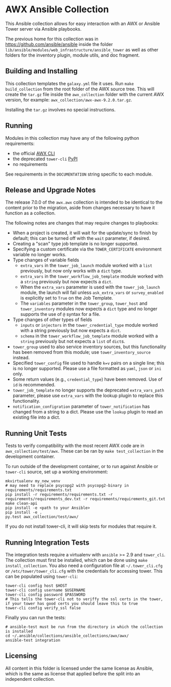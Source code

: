 # AWX Ansible Collection

This Ansible collection allows for easy interaction with an AWX or Ansible Tower
server via Ansible playbooks.

The previous home for this collection was in https://github.com/ansible/ansible
inside the folder `lib/ansible/modules/web_infrastructure/ansible_tower`
as well as other folders for the inventory plugin, module utils, and
doc fragment.

## Building and Installing

This collection templates the `galaxy.yml` file it uses.
Run `make build_collection` from the root folder of the AWX source tree.
This will create the `tar.gz` file inside the `awx_collection` folder
with the current AWX version, for example: `awx_collection/awx-awx-9.2.0.tar.gz`.

Installing the `tar.gz` involves no special instructions.

## Running

Modules in this collection may have any of the following python requirements:

 - the official [AWX CLI](https://docs.ansible.com/ansible-tower/latest/html/towercli/index.html)
 - the deprecated `tower-cli` [PyPI](https://pypi.org/project/ansible-tower-cli/)
 - no requirements

See requirements in the `DOCUMENTATION` string specific to each module.

## Release and Upgrade Notes

The release 7.0.0 of the `awx.awx` collection is intended to be identical
to the content prior to the migration, aside from changes necessary to
have it function as a collection.

The following notes are changes that may require changes to playbooks:


 - When a project is created, it will wait for the update/sync to finish by default; this can be turned off with the `wait` parameter, if desired.
 - Creating a "scan" type job template is no longer supported.
 - Specifying a custom certificate via the `TOWER_CERTIFICATE` environment variable no longer works.
 - Type changes of variable fields
   - `extra_vars` in the `tower_job_launch` module worked with a `list` previously, but now only works with a `dict` type.
   - `extra_vars` in the `tower_workflow_job_template` module worked with a `string` previously but now expects a `dict`.
   - When the `extra_vars` parameter is used with the `tower_job_launch` module, the launch will fail unless `ask_extra_vars` or `survey_enabled` is explicitly set to `True` on the Job Template.
   - The `variables` parameter in the `tower_group`, `tower_host` and `tower_inventory` modules now expects a `dict` type and no longer supports the use of `@` syntax for a file.
 - Type changes of other types of fields
   - `inputs` or `injectors` in the `tower_credential_type` module worked with a string previously but now expects a `dict`.
   - `schema` in the `tower_workflow_job_template` module worked with a `string` previously but not expects a `list` of `dict`s.
 - `tower_group` used to also service inventory sources, but this functionality has been removed from this module; use `tower_inventory_source` instead.
 - Specified `tower_config` file used to handle `k=v` pairs on a single line; this is no longer supported. Please use a file formatted as `yaml`, `json` or `ini` only.
 - Some return values (e.g., `credential_type`) have been removed. Use of `id` is recommended.
 - `tower_job_template` no longer supports the deprecated `extra_vars_path` parameter, please use `extra_vars` with the lookup plugin to replace this functionality.
 - `notification_configration` parameter of `tower_notification` has changed from a string to a dict. Please use the `lookup` plugin to read an existing file into a dict.

## Running Unit Tests

Tests to verify compatibility with the most recent AWX code are in `awx_collection/test/awx`.
These can be ran by `make test_collection` in the development container.

To run outside of the development container, or to run against
Ansible or `tower-cli` source, set up a working environment:

```
mkvirtualenv my_new_venv
# may need to replace psycopg2 with psycopg2-binary in requirements/requirements.txt
pip install -r requirements/requirements.txt -r requirements/requirements_dev.txt -r requirements/requirements_git.txt
make clean-api
pip install -e <path to your Ansible>
pip install -e .
py.test awx_collection/test/awx/
```

If you do not install tower-cli, it will skip tests for modules that require it.

## Running Integration Tests

The integration tests require a virtualenv with `ansible` >= 2.9 and `tower_cli`.
The collection must first be installed, which can be done using `make install_collection`.
You also need a configuration file at `~/.tower_cli.cfg` or
`/etc/tower/tower_cli.cfg` with the credentials for accessing tower. This can
be populated using `tower-cli`:

```
tower-cli config host $HOST
tower-cli config username $USERNAME
tower-cli config password $PASSWORD
# This tells the tower-cli not to veriffy the ssl certs in the tower, if your tower has good certs you should leave this to true
tower-cli config verify_ssl false
```

Finally you can run the tests:

```
# ansible-test must be run from the directory in which the collection is installed
cd ~/.ansible/collections/ansible_collections/awx/awx/
ansible-test integration
```

## Licensing

All content in this folder is licensed under the same license as Ansible,
which is the same as license that applied before the split into an
independent collection.
